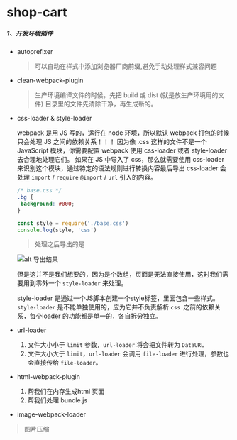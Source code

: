 # shop-cart

##### 1、开发环境插件

- autoprefixer

  > 可以自动在样式中添加浏览器厂商前缀,避免手动处理样式兼容问题

- clean-webpack-plugin

  > 生产环境编译文件的时候，先把 build 或 dist (就是放生产环境用的文件) 目录里的文件先清除干净，再生成新的。

- css-loader & style-loader

  webpack 是用 JS 写的，运行在 node 环境，所以默认 webpack 打包的时候只会处理 JS 之间的依赖关系！！！
  因为像 .css 这样的文件不是一个 JavaScript 模块，你需要配置 webpack 使用 css-loader 或者 style-loader 去合理地处理它们。
  如果在 JS 中导入了 css，那么就需要使用 css-loader 来识别这个模块，通过特定的语法规则进行转换内容最后导出
  css-loader 会处理 `import` / `require` `@import` / `url` 引入的内容。

    ```css
    /* base.css */
    .bg {
     background: #000;
    }
    ```

    ```javascript
    const style = require('./base.css')
    console.log(style, 'css')
    ```
    > 处理之后导出的是

    ![alt 导出结果](https://img-blog.csdnimg.cn/20200228174101926.png)

    但是这并不是我们想要的，因为是个数组，页面是无法直接使用，这时我们需要用到零外一个 `style-loader` 来处理。

    style-loader 是通过一个JS脚本创建一个style标签，里面包含一些样式。`style-loader` 是不能单独使用的，应为它并不负责解析 `css `之前的依赖关系，每个loader  的功能都是单一的，各自拆分独立。


- url-loader
    1. 文件大小小于 `limit` 参数，`url-loader` 将会把文件转为 `DataURL`
    2. 文件大小大于 `limit`，`url-loader` 会调用 `file-loader` 进行处理，参数也会直接传给 `file-loader`。

- html-webpack-plugin
    1. 帮我们在内存生成html 页面
    2. 帮我们处理 bundle.js

- image-webpack-loader
> 图片压缩